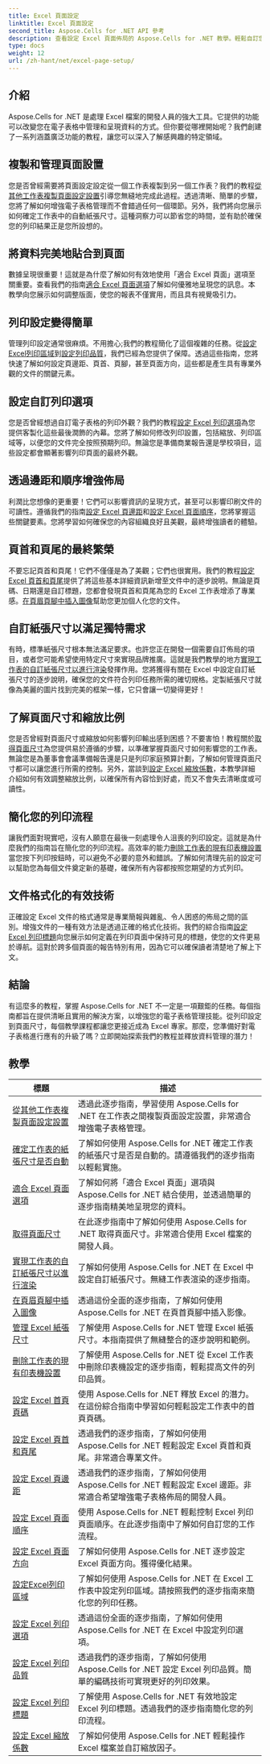 ```yaml
---
title: Excel 頁面設定
linktitle: Excel 頁面設定
second_title: Aspose.Cells for .NET API 參考
description: 查看設定 Excel 頁面佈局的 Aspose.Cells for .NET 教學。輕鬆自訂您的 Excel 檔案。
type: docs
weight: 12
url: /zh-hant/net/excel-page-setup/
---
```

## 介紹

Aspose.Cells for .NET 是處理 Excel 檔案的開發人員的強大工具。它提供的功能可以改變您在電子表格中管理和呈現資料的方式。但你要從哪裡開始呢？我們創建了一系列涵蓋廣泛功能的教程，讓您可以深入了解感興趣的特定領域。

## 複製和管理頁面設置  
您是否曾經需要將頁面設定設定從一個工作表複製到另一個工作表？我們的教程[從其他工作表複製頁面設定設置](./copy-page-setup-settings-from-other-worksheet/)引導您無縫地完成此過程。透過清晰、簡單的步驟，您將了解如何增強電子表格管理而不會錯過任何一個環節。另外，我們將向您展示如何確定工作表中的自動紙張尺寸。這種洞察力可以節省您的時間，並有助於確保您的列印結果正是您所設想的。

## 將資料完美地貼合到頁面  
數據呈現很重要！這就是為什麼了解如何有效地使用「適合 Excel 頁面」選項至關重要。查看我們的指南[適合 Excel 頁面選項](./fit-to-excel-pages-options/)了解如何優雅地呈現您的訊息。本教學向您展示如何調整版面，使您的報表不僅實用，而且具有視覺吸引力。 

## 列印設定變得簡單  
管理列印設定通常很麻煩。不用擔心;我們的教程簡化了這個複雜的任務。從[設定Excel列印區域](./set-excel-print-area/)到[設定列印品質](./set-excel-print-quality/)，我們已經為您提供了保障。透過這些指南，您將快速了解如何設定頁邊距、頁首、頁腳，甚至頁面方向，這些都是產生具有專業外觀的文件的關鍵元素。

## 設定自訂列印選項 

您是否曾經想過自訂電子表格的列印外觀？我們的教程[設定 Excel 列印選項](./set-excel-print-options/)為您提供客製化這些最後潤飾的內幕。您將了解如何修改列印設置，包括縮放、列印區域等，以便您的文件完全按照預期列印。無論您是準備商業報告還是學校項目，這些設定都會顯著影響列印頁面的最終外觀。

## 透過邊距和順序增強佈局 

利潤比您想像的更重要！它們可以影響資訊的呈現方式，甚至可以影響印刷文件的可讀性。遵循我們的指南[設定 Excel 頁邊距](./set-excel-margins/)和[設定 Excel 頁面順序](./set-excel-page-order/)，您將掌握這些關鍵要素。您將學習如何確保您的內容組織良好且美觀，最終增強讀者的體驗。

## 頁首和頁尾的最終繁榮 

不要忘記頁首和頁尾！它們不僅僅是為了美觀；它們也很實用。我們的教程[設定 Excel 頁首和頁尾](./set-excel-headers-and-footers/)提供了將這些基本詳細資訊新增至文件中的逐步說明。無論是頁碼、日期還是自訂標題，您都會發現頁首和頁尾為您的 Excel 工作表增添了專業感。[在頁眉頁腳中插入圖像](./insert-image-in-header-footer/)幫助您更加個人化您的文件。

## 自訂紙張尺寸以滿足獨特需求

有時，標準紙張尺寸根本無法滿足要求。也許您正在開發一個需要自訂佈局的項目，或者您可能希望使用特定尺寸來實現品牌推廣。這就是我們教學的地方[實現工作表的自訂紙張尺寸以進行渲染](./implement-custom-paper-size-of-worksheet-for-rendering/)發揮作用。您將獲得有關在 Excel 中設定自訂紙張尺寸的逐步說明，確保您的文件符合列印任務所需的確切規格。定製紙張尺寸就像為美麗的圖片找到完美的框架一樣，它只會讓一切變得更好！

## 了解頁面尺寸和縮放比例

您是否曾經對頁面尺寸或縮放如何影響列印輸出感到困惑？不要害怕！教程關於[取得頁面尺寸](./get-page-dimensions/)為您提供易於遵循的步驟，以準確掌握頁面尺寸如何影響您的工作表。無論您是為董事會會議準備報告還是只是列印家庭預算計劃，了解如何管理頁面尺寸都可以讓您進行所需的控制。另外，當談到[設定 Excel 縮放係數](./set-excel-scaling-factor/)，本教學詳細介紹如何有效調整縮放比例，以確保所有內容恰到好處，而又不會失去清晰度或可讀性。 

## 簡化您的列印流程 

讓我們面對現實吧，沒有人願意在最後一刻處理令人沮喪的列印設定。這就是為什麼我們的指南旨在簡化您的列印流程。高效率的能力[刪除工作表的現有印表機設置](./remove-existing-printer-settings-of-worksheets/)當您按下列印按鈕時，可以避免不必要的意外和錯誤。了解如何清理先前的設定可以幫助您為每個文件奠定新的基礎，確保所有內容都按照您期望的方式列印。

## 文件格式化的有效技術

正確設定 Excel 文件的格式通常是專業簡報與雜亂、令人困惑的佈局之間的區別。增強文件的一種有效方法是透過正確的格式化技術。我們的綜合指南[設定 Excel 列印標題](./set-excel-print-title/)向您展示如何定義在列印頁面中保持可見的標題，使您的文件更易於導航。這對於跨多個頁面的報告特別有用，因為它可以確保讀者清楚地了解上下文。

## 結論 

有這麼多的教程，掌握 Aspose.Cells for .NET 不一定是一項艱鉅的任務。每個指南都旨在提供清晰且實用的解決方案，以增強您的電子表格管理技能。從列印設定到頁面尺寸，每個教學課程都讓您更接近成為 Excel 專家。那麼，您準備好對電子表格進行應有的升級了嗎？立即開始探索我們的教程並釋放資料管理的潛力！ 


## 教學 
| 標題 | 描述 |
| --- | --- |
| [從其他工作表複製頁面設定設置](./copy-page-setup-settings-from-other-worksheet/) | 透過此逐步指南，學習使用 Aspose.Cells for .NET 在工作表之間複製頁面設定設置，非常適合增強電子表格管理。 |  
| [確定工作表的紙張尺寸是否自動](./determine-if-paper-size-of-worksheet-is-automatic/) | 了解如何使用 Aspose.Cells for .NET 確定工作表的紙張尺寸是否是自動的。請遵循我們的逐步指南以輕鬆實施。 |  
| [適合 Excel 頁面選項](./fit-to-excel-pages-options/) | 了解如何將「適合 Excel 頁面」選項與 Aspose.Cells for .NET 結合使用，並透過簡單的逐步指南精美地呈現您的資料。 |  
| [取得頁面尺寸](./get-page-dimensions/) | 在此逐步指南中了解如何使用 Aspose.Cells for .NET 取得頁面尺寸。非常適合使用 Excel 檔案的開發人員。 |  
| [實現工作表的自訂紙張尺寸以進行渲染](./implement-custom-paper-size-of-worksheet-for-rendering/) | 了解如何使用 Aspose.Cells for .NET 在 Excel 中設定自訂紙張尺寸。無縫工作表渲染的逐步指南。 |  
| [在頁眉頁腳中插入圖像](./insert-image-in-header-footer/) | 透過這份全面的逐步指南，了解如何使用 Aspose.Cells for .NET 在頁首頁腳中插入影像。 |  
| [管理 Excel 紙張尺寸](./manage-excel-paper-size/) | 了解使用 Aspose.Cells for .NET 管理 Excel 紙張尺寸。本指南提供了無縫整合的逐步說明和範例。 |  
| [刪除工作表的現有印表機設置](./remove-existing-printer-settings-of-worksheets/) | 了解使用 Aspose.Cells for .NET 從 Excel 工作表中刪除印表機設定的逐步指南，輕鬆提高文件的列印品質。 |  
| [設定 Excel 首頁頁碼](./set-excel-first-page-number/) | 使用 Aspose.Cells for .NET 釋放 Excel 的潛力。在這份綜合指南中學習如何輕鬆設定工作表中的首頁頁碼。 |  
| [設定 Excel 頁首和頁尾](./set-excel-headers-and-footers/) | 透過我們的逐步指南，了解如何使用 Aspose.Cells for .NET 輕鬆設定 Excel 頁首和頁尾。非常適合專業文件。 |  
| [設定 Excel 頁邊距](./set-excel-margins/) | 透過我們的逐步指南，了解如何使用 Aspose.Cells for .NET 輕鬆設定 Excel 邊距。非常適合希望增強電子表格佈局的開發人員。 |  
| [設定 Excel 頁面順序](./set-excel-page-order/) | 使用 Aspose.Cells for .NET 輕鬆控制 Excel 列印頁面順序。在此逐步指南中了解如何自訂您的工作流程。 |  
| [設定 Excel 頁面方向](./set-excel-page-orientation/) | 了解如何使用 Aspose.Cells for .NET 逐步設定 Excel 頁面方向。獲得優化結果。 |  
| [設定Excel列印區域](./set-excel-print-area/) | 了解如何使用 Aspose.Cells for .NET 在 Excel 工作表中設定列印區域。請按照我們的逐步指南來簡化您的列印任務。 |  
| [設定 Excel 列印選項](./set-excel-print-options/) | 透過這份全面的逐步指南，了解如何使用 Aspose.Cells for .NET 在 Excel 中設定列印選項。 |  
| [設定 Excel 列印品質](./set-excel-print-quality/) | 透過我們的逐步指南，了解如何使用 Aspose.Cells for .NET 設定 Excel 列印品質。簡單的編碼技術可實現更好的列印效果。 |  
| [設定 Excel 列印標題](./set-excel-print-title/) | 了解使用 Aspose.Cells for .NET 有效地設定 Excel 列印標題。透過我們的逐步指南簡化您的列印流程。 |  
| [設定 Excel 縮放係數](./set-excel-scaling-factor/) | 了解如何使用 Aspose.Cells for .NET 輕鬆操作 Excel 檔案並自訂縮放因子。 |  